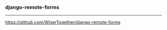 ### django-remote-forms
---
https://github.com/WiserTogether/django-remote-forms


```
```

```
```

```
```


